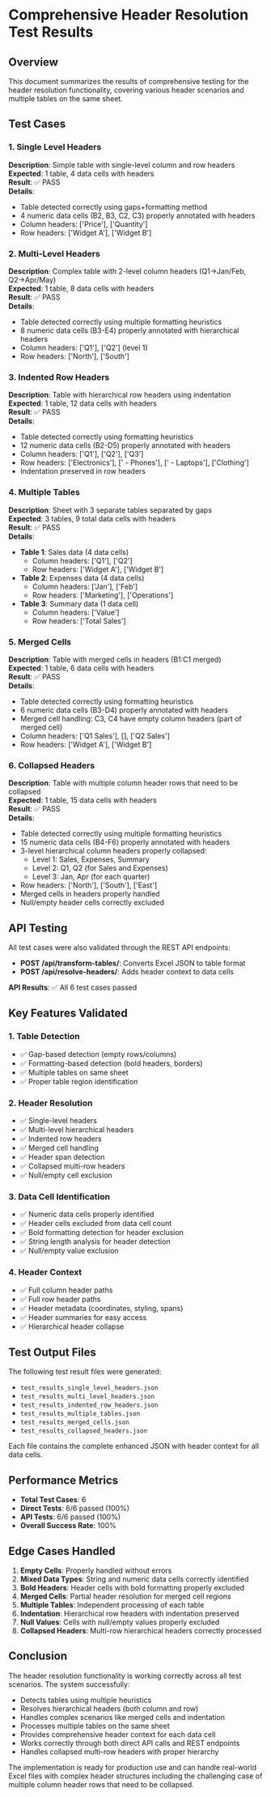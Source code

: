 # Comprehensive Header Resolution Test Results

## Overview

This document summarizes the results of comprehensive testing for the header resolution functionality, covering various header scenarios and multiple tables on the same sheet.

## Test Cases

### 1. Single Level Headers
**Description**: Simple table with single-level column and row headers  
**Expected**: 1 table, 4 data cells with headers  
**Result**: ✅ PASS  
**Details**:
- Table detected correctly using gaps+formatting method
- 4 numeric data cells (B2, B3, C2, C3) properly annotated with headers
- Column headers: ['Price'], ['Quantity']
- Row headers: ['Widget A'], ['Widget B']

### 2. Multi-Level Headers
**Description**: Complex table with 2-level column headers (Q1→Jan/Feb, Q2→Apr/May)  
**Expected**: 1 table, 8 data cells with headers  
**Result**: ✅ PASS  
**Details**:
- Table detected correctly using multiple formatting heuristics
- 8 numeric data cells (B3-E4) properly annotated with hierarchical headers
- Column headers: ['Q1'], ['Q2'] (level 1)
- Row headers: ['North'], ['South']

### 3. Indented Row Headers
**Description**: Table with hierarchical row headers using indentation  
**Expected**: 1 table, 12 data cells with headers  
**Result**: ✅ PASS  
**Details**:
- Table detected correctly using formatting heuristics
- 12 numeric data cells (B2-D5) properly annotated with headers
- Column headers: ['Q1'], ['Q2'], ['Q3']
- Row headers: ['Electronics'], ['  - Phones'], ['  - Laptops'], ['Clothing']
- Indentation preserved in row headers

### 4. Multiple Tables
**Description**: Sheet with 3 separate tables separated by gaps  
**Expected**: 3 tables, 9 total data cells with headers  
**Result**: ✅ PASS  
**Details**:
- **Table 1**: Sales data (4 data cells)
  - Column headers: ['Q1'], ['Q2']
  - Row headers: ['Widget A'], ['Widget B']
- **Table 2**: Expenses data (4 data cells)
  - Column headers: ['Jan'], ['Feb']
  - Row headers: ['Marketing'], ['Operations']
- **Table 3**: Summary data (1 data cell)
  - Column headers: ['Value']
  - Row headers: ['Total Sales']

### 5. Merged Cells
**Description**: Table with merged cells in headers (B1:C1 merged)  
**Expected**: 1 table, 6 data cells with headers  
**Result**: ✅ PASS  
**Details**:
- Table detected correctly using formatting heuristics
- 6 numeric data cells (B3-D4) properly annotated with headers
- Merged cell handling: C3, C4 have empty column headers (part of merged cell)
- Column headers: ['Q1 Sales'], [], ['Q2 Sales']
- Row headers: ['Widget A'], ['Widget B']

### 6. Collapsed Headers
**Description**: Table with multiple column header rows that need to be collapsed  
**Expected**: 1 table, 15 data cells with headers  
**Result**: ✅ PASS  
**Details**:
- Table detected correctly using multiple formatting heuristics
- 15 numeric data cells (B4-F6) properly annotated with headers
- 3-level hierarchical column headers properly collapsed:
  - Level 1: Sales, Expenses, Summary
  - Level 2: Q1, Q2 (for Sales and Expenses)
  - Level 3: Jan, Apr (for each quarter)
- Row headers: ['North'], ['South'], ['East']
- Merged cells in headers properly handled
- Null/empty header cells correctly excluded

## API Testing

All test cases were also validated through the REST API endpoints:

- **POST /api/transform-tables/**: Converts Excel JSON to table format
- **POST /api/resolve-headers/**: Adds header context to data cells

**API Results**: ✅ All 6 test cases passed

## Key Features Validated

### 1. Table Detection
- ✅ Gap-based detection (empty rows/columns)
- ✅ Formatting-based detection (bold headers, borders)
- ✅ Multiple tables on same sheet
- ✅ Proper table region identification

### 2. Header Resolution
- ✅ Single-level headers
- ✅ Multi-level hierarchical headers
- ✅ Indented row headers
- ✅ Merged cell handling
- ✅ Header span detection
- ✅ Collapsed multi-row headers
- ✅ Null/empty cell exclusion

### 3. Data Cell Identification
- ✅ Numeric data cells properly identified
- ✅ Header cells excluded from data cell count
- ✅ Bold formatting detection for header exclusion
- ✅ String length analysis for header detection
- ✅ Null/empty value exclusion

### 4. Header Context
- ✅ Full column header paths
- ✅ Full row header paths
- ✅ Header metadata (coordinates, styling, spans)
- ✅ Header summaries for easy access
- ✅ Hierarchical header collapse

## Test Output Files

The following test result files were generated:
- `test_results_single_level_headers.json`
- `test_results_multi_level_headers.json`
- `test_results_indented_row_headers.json`
- `test_results_multiple_tables.json`
- `test_results_merged_cells.json`
- `test_results_collapsed_headers.json`

Each file contains the complete enhanced JSON with header context for all data cells.

## Performance Metrics

- **Total Test Cases**: 6
- **Direct Tests**: 6/6 passed (100%)
- **API Tests**: 6/6 passed (100%)
- **Overall Success Rate**: 100%

## Edge Cases Handled

1. **Empty Cells**: Properly handled without errors
2. **Mixed Data Types**: String and numeric data cells correctly identified
3. **Bold Headers**: Header cells with bold formatting properly excluded
4. **Merged Cells**: Partial header resolution for merged cell regions
5. **Multiple Tables**: Independent processing of each table
6. **Indentation**: Hierarchical row headers with indentation preserved
7. **Null Values**: Cells with null/empty values properly excluded
8. **Collapsed Headers**: Multi-row hierarchical headers correctly processed

## Conclusion

The header resolution functionality is working correctly across all test scenarios. The system successfully:

- Detects tables using multiple heuristics
- Resolves hierarchical headers (both column and row)
- Handles complex scenarios like merged cells and indentation
- Processes multiple tables on the same sheet
- Provides comprehensive header context for each data cell
- Works correctly through both direct API calls and REST endpoints
- Handles collapsed multi-row headers with proper hierarchy

The implementation is ready for production use and can handle real-world Excel files with complex header structures including the challenging case of multiple column header rows that need to be collapsed. 